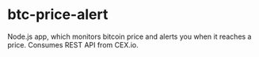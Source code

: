btc-price-alert
===============

Node.js app, which monitors bitcoin price and alerts you when it reaches a price. Consumes REST API from CEX.io.
